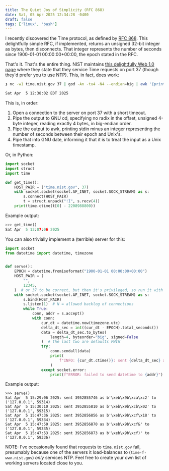 ```yaml
---
title: The Quiet Joy of Simplicity (RFC 868)
date: Sat, 05 Apr 2025 12:34:28 -0400
draft: false
tags: ['linux', 'bash']
---
```


I recently discovered the Time protocol, as defined by [RFC 868](https://www.rfc-editor.org/rfc/rfc868).
This delightfully simple RFC, if implemented, returns an unsigned 32-bit integer as bytes, then disconnects.
That integer represents the number of seconds since 1900-01-01 00:00:00+00:00, the epoch stated in the RFC.

That's it. That's the entire thing. NIST maintains [this delightfully Web 1.0 page](https://tf.nist.gov/tf-cgi/servers.cgi)
where they state that they service Time requests on port 37 (though they'd prefer you to use NTP). This, in fact, does work:

```bash
❯ nc -w1 time.nist.gov 37 | god -An -tu4 -N4 --endian=big | awk '{print $1 - 2208988800}' | xargs -I{} gdate -d @{}

Sat Apr  5 12:38:02 EDT 2025
```

This is, in order:

1. Open a connection to the server on port 37 with a short timeout.
2. Pipe the output to GNU od, specifying no radix in the offset, unsigned 4-byte integer, reading exactly 4 bytes, in big-endian order.
3. Pipe the output to awk, printing stdin minus an integer representing the number of seconds between their epoch and Unix's.
4. Pipe that into GNU date, informing it that it is to treat the input as a Unix timestamp.

Or, in Python:

```python
import socket
import struct
import time

def get_time():
    HOST_PAIR = ("time.nist.gov", 37)
    with socket.socket(socket.AF_INET, socket.SOCK_STREAM) as s:
        s.connect(HOST_PAIR)
        t = struct.unpack("!I", s.recv(4))
    print(time.ctime(t[0] - 2208988800))
```

Example output:

```python
>>> get_time()
Sat Apr  5 13:07:06 2025
```

You can also trivially implement a (terrible) server for this:

```python
import socket
from datetime import datetime, timezone


def serve():
    EPOCH = datetime.fromisoformat("1900-01-01 00:00:00+00:00")
    HOST_PAIR = (
        "",
        12345,
    )  # or 37 to be correct, but then it's privileged, so run it with sudo
    with socket.socket(socket.AF_INET, socket.SOCK_STREAM) as s:
        s.bind(HOST_PAIR)
        s.listen(1)  # N = allowed backlog of connections
        while True:
            conn, addr = s.accept()
            with conn:
                cur_dt = datetime.now(timezone.utc)
                delta_dt_sec = int((cur_dt - EPOCH).total_seconds())
                data = delta_dt_sec.to_bytes(
                    length=4, byteorder="big", signed=False
                )  # the last two are defaults FWIW
                try:
                    conn.sendall(data)
                    print(
                        f"INFO: {cur_dt.ctime()}: sent {delta_dt_sec} as {data} to {addr}"
                    )
                except socket.error:
                    print(f"ERROR: failed to send datetime to {addr}")
```

Example output:

```
>>> serve()
Sat Apr  5 15:29:06 2025: sent 3952855746 as b'\xeb\x9b\xca\xc2' to ('127.0.0.1', 59314)
Sat Apr  5 15:30:10 2025: sent 3952855810 as b'\xeb\x9b\xcb\x02' to ('127.0.0.1', 59315)
Sat Apr  5 15:47:36 2025: sent 3952856856 as b'\xeb\x9b\xcf\x18' to ('127.0.0.1', 59334)
Sat Apr  5 15:47:50 2025: sent 3952856870 as b'\xeb\x9b\xcf&' to ('127.0.0.1', 59335)
Sat Apr  5 15:47:53 2025: sent 3952856873 as b'\xeb\x9b\xcf)' to ('127.0.0.1', 59336)
```

NOTE: I've occasionally found that requests to `time.nist.gov` fail, presumably because one of the servers it load-balances to
(`time-f-wwv.nist.gov`) _only_ services NTP. Feel free to create your own list of working servers located close to you.
